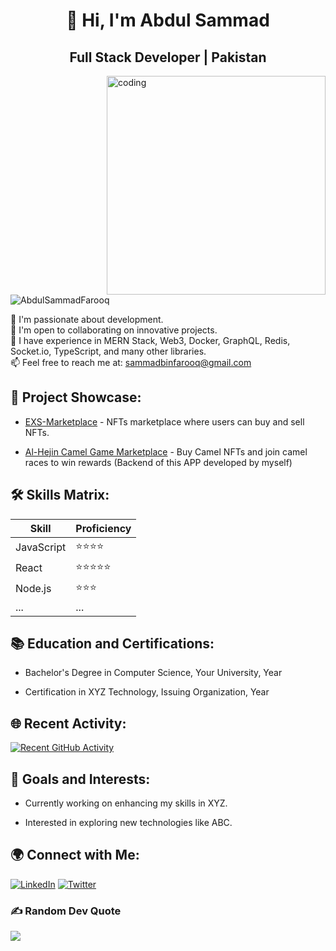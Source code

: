 <h1 align="center">👋 Hi, I'm Abdul Sammad</h1>
<h2 align="center">Full Stack Developer | Pakistan</h2>

<img align="right" alt="coding" width="350" src="https://i.pinimg.com/originals/50/83/e0/5083e0a2a7dcaae07c142e8b87036a27.gif"/>

<p align="left"> <img src="https://komarev.com/ghpvc/?username=AbdulSammadFarooq&label=Profile%20views&color=0e75b6&style=flat" alt="AbdulSammadFarooq" /> </p>

🔭 I'm passionate about development.<br>
🤝 I'm open to collaborating on innovative projects.<br>
🌱 I have experience in MERN Stack, Web3, Docker, GraphQL, Redis, Socket.io, TypeScript, and many other libraries.<br>
📫 Feel free to reach me at: [sammadbinfarooq@gmail.com](mailto:sammadbinfarooq@gmail.com)

## 🚀 Project Showcase:

- [EXS-Marketplace](https://marketplace.ex-sports.io/) - NFTs marketplace where users can buy and sell NFTs.

- [Al-Hejin Camel Game Marketplace](https://play.google.com/store/apps/details?id=io.exs.android) - Buy Camel NFTs and join camel races to win rewards (Backend of this APP developed by myself)

## 🛠️ Skills Matrix:

| Skill       | Proficiency |
|-------------|-------------|
| JavaScript  | ⭐⭐⭐⭐       |
| React       | ⭐⭐⭐⭐⭐      |
| Node.js     | ⭐⭐⭐         |
| ...         | ...         |

## 📚 Education and Certifications:

- Bachelor's Degree in Computer Science, Your University, Year

- Certification in XYZ Technology, Issuing Organization, Year

## 🌐 Recent Activity:

[![Recent GitHub Activity](https://github-readme-stats.vercel.app/api?username=AbdulSammadFarooq&show_icons=true&count_private=true&hide=prs&theme=radical)](https://github.com/AbdulSammadFarooq)


## 🎯 Goals and Interests:

- Currently working on enhancing my skills in XYZ.

- Interested in exploring new technologies like ABC.

## 🌍 Connect with Me:

[![LinkedIn](https://img.shields.io/badge/LinkedIn-%230077B5.svg?logo=linkedin&logoColor=white)](https://www.linkedin.com/in/abdul-sammad-farooq)
[![Twitter](https://img.shields.io/badge/Twitter-%231DA1F2.svg?logo=twitter&logoColor=white)](https://twitter.com/yourtwitterhandle)

### ✍️ Random Dev Quote
![](https://quotes-github-readme.vercel.app/api?type=vertical&theme=radical)
